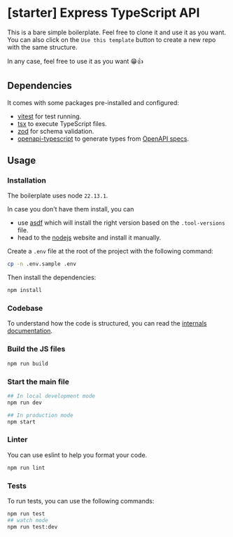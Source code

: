 # [starter] Express TypeScript API

This is a bare simple boilerplate. Feel free to clone it and use it as you want.
You can also click on the `Use this template` button to create a new repo with the same structure.

In any case, feel free to use it as you want 😁👍

## Dependencies

It comes with some packages pre-installed and configured:

- [vitest](https://vitest.dev/) for test running.
- [tsx](https://tsx.is/) to execute TypeScript files.
- [zod](https://zod.dev/) for schema validation.
- [openapi-typescript](https://openapi-ts.dev/introduction) to generate types from [OpenAPI specs](https://swagger.io/specification/).

## Usage

### Installation

The boilerplate uses node `22.13.1`.

In case you don't have them install, you can

- use [asdf](https://asdf-vm.com/guide/getting-started.html#_2-download-asdf) which will install the right version based on the `.tool-versions` file.
- head to the [nodejs](https://nodejs.org/en/download/) website and install it manually.

Create a `.env` file at the root of the project with the following command:

```bash
cp -n .env.sample .env
```

Then install the dependencies:

```bash
npm install
```

### Codebase

To understand how the code is structured, you can read the [internals documentation](./src/internals/README.md).

### Build the JS files

```bash
npm run build
```

### Start the main file

```bash
## In local development mode
npm run dev

## In production mode
npm start
```

### Linter

You can use eslint to help you format your code.

```bash
npm run lint
```

### Tests

To run tests, you can use the following commands:

```bash
npm run test
## watch mode
npm run test:dev
```
